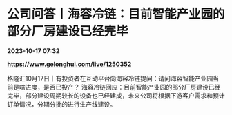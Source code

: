 # 公司问答丨海容冷链：目前智能产业园的部分厂房建设已经完毕

**2023-10-17 07:32**

**https://www.gelonghui.com/live/1250352**

格隆汇10月17日｜有投资者在互动平台向海容冷链提问：请问海容智能产业园当前是啥进度，是否已投产？ 海容冷链回应：目前智能产业园的部分厂房建设已经完毕，部分建设周期较长的设备也已经建成，未来公司将根据下游客户需求和预计订单情况，分期分批的进行生产线建设。